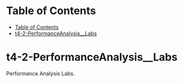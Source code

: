 # Table of Contents

- [Table of Contents](#table-of-contents)
- [t4-2-PerformanceAnalysis__Labs](#t4-2-performanceanalysis__labs)

# t4-2-PerformanceAnalysis__Labs
Performance Analysis Labs.
